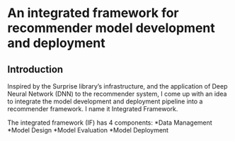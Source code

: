 # An integrated framework for recommender model development and deployment

## Introduction

Inspired by the Surprise library’s infrastructure, and the application of Deep Neural Network (DNN) to the recommender system, I come up with an idea to integrate the model development and deployment pipeline into a recommender framework. I name it Integrated Framework.

The integrated framework (IF) has 4 components:
*Data Management
*Model Design
*Model Evaluation
*Model Deployment
